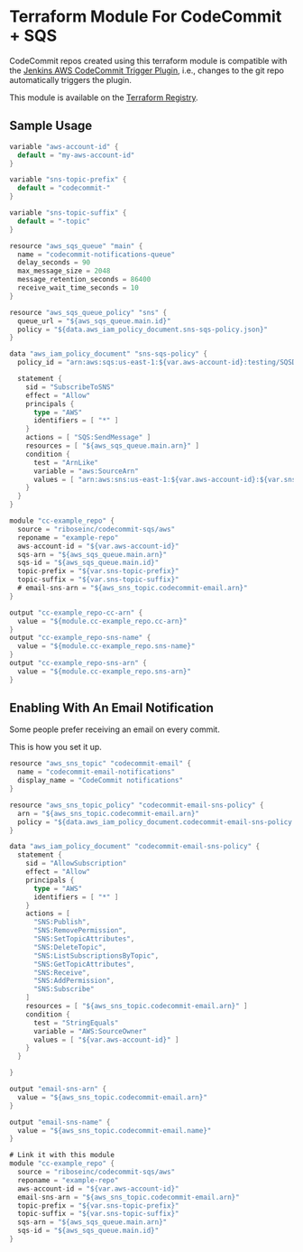 # Terraform Module For CodeCommit + SQS

CodeCommit repos created using this terraform module is compatible with
the
[Jenkins AWS CodeCommit Trigger Plugin](https://github.com/riboseinc/aws-codecommit-trigger-plugin),
i.e., changes to the git repo automatically triggers the plugin.

This module is available on the [Terraform Registry](https://registry.terraform.io/modules/riboseinc/codecommit-sqs/aws/).

## Sample Usage

```go
variable "aws-account-id" {
  default = "my-aws-account-id"
}

variable "sns-topic-prefix" {
  default = "codecommit-"
}

variable "sns-topic-suffix" {
  default = "-topic"
}

resource "aws_sqs_queue" "main" {
  name = "codecommit-notifications-queue"
  delay_seconds = 90
  max_message_size = 2048
  message_retention_seconds = 86400
  receive_wait_time_seconds = 10
}

resource "aws_sqs_queue_policy" "sns" {
  queue_url = "${aws_sqs_queue.main.id}"
  policy = "${data.aws_iam_policy_document.sns-sqs-policy.json}"
}

data "aws_iam_policy_document" "sns-sqs-policy" {
  policy_id = "arn:aws:sqs:us-east-1:${var.aws-account-id}:testing/SQSDefaultPolicy"

  statement {
    sid = "SubscribeToSNS"
    effect = "Allow"
    principals {
      type = "AWS"
      identifiers = [ "*" ]
    }
    actions = [ "SQS:SendMessage" ]
    resources = [ "${aws_sqs_queue.main.arn}" ]
    condition {
      test = "ArnLike"
      variable = "aws:SourceArn"
      values = [ "arn:aws:sns:us-east-1:${var.aws-account-id}:${var.sns-topic-prefix}*${var.sns-topic-suffix}" ]
    }
  }
}

module "cc-example_repo" {
  source = "riboseinc/codecommit-sqs/aws"
  reponame = "example-repo"
  aws-account-id = "${var.aws-account-id}"
  sqs-arn = "${aws_sqs_queue.main.arn}"
  sqs-id = "${aws_sqs_queue.main.id}"
  topic-prefix = "${var.sns-topic-prefix}"
  topic-suffix = "${var.sns-topic-suffix}"
  # email-sns-arn = "${aws_sns_topic.codecommit-email.arn}"
}

output "cc-example_repo-cc-arn" {
  value = "${module.cc-example_repo.cc-arn}"
}
output "cc-example_repo-sns-name" {
  value = "${module.cc-example_repo.sns-name}"
}
output "cc-example_repo-sns-arn" {
  value = "${module.cc-example_repo.sns-arn}"
}
```

## Enabling With An Email Notification

Some people prefer receiving an email on every commit.

This is how you set it up.

```go
resource "aws_sns_topic" "codecommit-email" {
  name = "codecommit-email-notifications"
  display_name = "CodeCommit notifications"
}

resource "aws_sns_topic_policy" "codecommit-email-sns-policy" {
  arn = "${aws_sns_topic.codecommit-email.arn}"
  policy = "${data.aws_iam_policy_document.codecommit-email-sns-policy.json}"
}

data "aws_iam_policy_document" "codecommit-email-sns-policy" {
  statement {
    sid = "AllowSubscription"
    effect = "Allow"
    principals {
      type = "AWS"
      identifiers = [ "*" ]
    }
    actions = [
      "SNS:Publish",
      "SNS:RemovePermission",
      "SNS:SetTopicAttributes",
      "SNS:DeleteTopic",
      "SNS:ListSubscriptionsByTopic",
      "SNS:GetTopicAttributes",
      "SNS:Receive",
      "SNS:AddPermission",
      "SNS:Subscribe"
    ]
    resources = [ "${aws_sns_topic.codecommit-email.arn}" ]
    condition {
      test = "StringEquals"
      variable = "AWS:SourceOwner"
      values = [ "${var.aws-account-id}" ]
    }
  }

}

output "email-sns-arn" {
  value = "${aws_sns_topic.codecommit-email.arn}"
}

output "email-sns-name" {
  value = "${aws_sns_topic.codecommit-email.name}"
}

# Link it with this module
module "cc-example_repo" {
  source = "riboseinc/codecommit-sqs/aws"
  reponame = "example-repo"
  aws-account-id = "${var.aws-account-id}"
  email-sns-arn = "${aws_sns_topic.codecommit-email.arn}"
  topic-prefix = "${var.sns-topic-prefix}"
  topic-suffix = "${var.sns-topic-suffix}"
  sqs-arn = "${aws_sqs_queue.main.arn}"
  sqs-id = "${aws_sqs_queue.main.id}"
}
```
